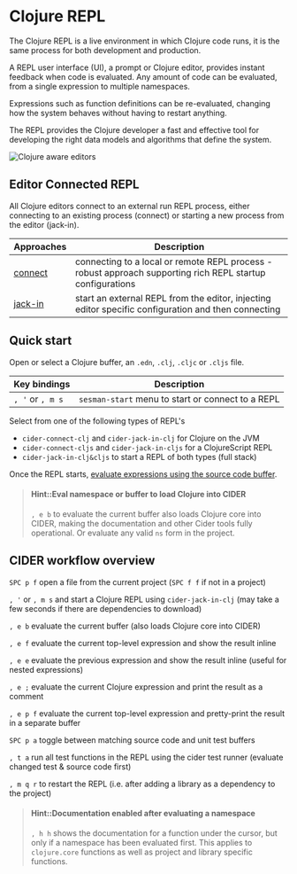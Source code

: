 # Clojure REPL

The Clojure REPL is a live environment in which Clojure code runs, it is the same process for both development and production.

A REPL user interface (UI), a prompt or Clojure editor, provides instant feedback when code is evaluated. Any amount of code can be evaluated, from a single expression to multiple namespaces.

Expressions such as function definitions can be re-evaluated, changing how the system behaves without having to restart anything.

The REPL provides the Clojure developer a fast and effective tool for developing the right data models and algorithms that define the system.

![Clojure aware editors](https://raw.githubusercontent.com/practicalli/graphic-design/live/clojure/clojure-repl-terminal-editor.png)


## Editor Connected REPL

All Clojure editors connect to an external run REPL process, either connecting to an existing process (connect) or starting a new process from the editor (jack-in).

| Approaches                    | Description                                                                                                |
|-------------------------------|------------------------------------------------------------------------------------------------------------|
| [connect](connect-to-repl.md) | connecting to a local or remote REPL process - robust approach supporting rich REPL startup configurations |
| [jack-in](jack-in-to-repl.md) | start an external REPL from the editor, injecting editor specific configuration and then connecting        |



## Quick start

Open or select a Clojure buffer, an `.edn`, `.clj`, `.cljc` or `.cljs` file.

| Key bindings     | Description                                       |
|------------------|---------------------------------------------------|
| `, '` or `, m s` | `sesman-start` menu to start or connect to a REPL |

Select from one of the following types of REPL's
* `cider-connect-clj` and `cider-jack-in-clj` for Clojure on the JVM
* `cider-connect-cljs` and `cider-jack-in-cljs` for a ClojureScript REPL
* `cider-jack-in-clj&cljs` to start a REPL of both types (full stack)

Once the REPL starts, [evaluate expressions using the source code buffer](/evaluating-clojure/).

> #### Hint::Eval namespace or buffer to load Clojure into CIDER
> `, e b` to evaluate the current buffer also loads Clojure core into CIDER, making the documentation and other Cider tools fully operational.  Or evaluate any valid `ns` form in the project.


## CIDER workflow overview

`SPC p f` open a file from the current project (`SPC f f` if not in a project)

`, '` or `, m s` and start a Clojure REPL using `cider-jack-in-clj` (may take a few seconds if there are dependencies to download)

`, e b` evaluate the current buffer (also loads Clojure core into CIDER)

`, e f` evaluate the current top-level expression and show the result inline

`, e e` evaluate the previous expression and show the result inline (useful for nested expressions)

`, e ;` evaluate the current Clojure expression and print the result as a comment

`, e p f` evaluate the current top-level expression and pretty-print the result in a separate buffer

`SPC p a` toggle between matching source code and unit test buffers

`, t a` run all test functions in the REPL using the cider test runner (evaluate changed test & source code first)

`, m q r` to restart the REPL (i.e. after adding a library as a dependency to the project)


> #### Hint::Documentation enabled after evaluating a namespace
> `, h h` shows the documentation for a function under the cursor, but only if a namespace has been evaluated first.  This applies to `clojure.core` functions as well as project and library specific functions.
